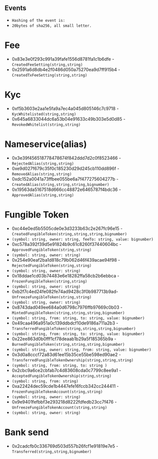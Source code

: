 ## Events
* `Hashing of the event is:`
* `20bytes of sha256, all small letter.`

# Fee
* 0x83e3e0f293c991a39fafe1556d8781fa1c1b6dfe - `CreatedFeeSetting(string,string)`
* 0x2591a6d8db4e2f0486d050a75270ea9d7ff915b4 - `CreatedTxFeeSetting(string,string)`

# Kyc
* 0xf5b3603e2aa1e5fa9a7ec4a045d805146c7c9718 - `KycWhitelisted(string,string)`
* 0x645a6833044dc6a53b04e91633c49b303e5d0d85 - `RevokedWhitelist(string,string)`

# Nameservice(alias)
* 0x3e39f456518778478674f842ddd7d2c0f8523466 - `RejectedAlias(string,string)`
* 0xe9d027f679c35f0c185230d29d245cb110dd896f - `RemovedAlias(string,string)`
* 0xdc152a0041a73ffbee055be6a7f477275604277b - `CreatedAlias(string,string,string,bignumber)`
* 0x19563da5167518d666cc48872e6465787f4bdc36 - `ApprovedAlias(string,string)`

# Fungible Token
* 0xc44e0ed5b5505cde0e3d3233b63c2e267fc96e15 - `CreatedFungibleToken(string,string,string,bignumber)`
* `(symbol: string, owner: string, feeTo: string, value: bignumber)`
* 0xc578a392f39d5e91824b9c61c8260f37440604bc - `ApprovedFungibleToken(string,string)`
* `(symbol: string, owner: string)`
* 0x254e90eaf2ba1d818c79b062d46f439acae94f98 - `RejectedFungibleToken(string,string)`
* `(symbol: string, owner: string)`
* 0x18ddae1cd03b74483e6e18282ffa58cb2b6ebbca - `FrozenFungibleToken(string,string)`
* `(symbol: string, owner: string)`
* 0xb2f7c4ed24fe082fe74ad9428c3f0b987713b9ad- `UnfreezeFungibleToken(string,string)`
* `(symbol: string, owner: string)`
* 0x8743dad049ee684a0d6798c7976ffb97669c0b03 - `MintedFungibleToken(string,string,string,bignumber)`
* `(symbol: string, from: string, to: string, value: bignumber)`
* 0x49caa496a951a0c139ddbdcf10de9186a711a2b3 - `TransferredFungibleToken(string,string,string,bignumber)`
* `(symbol: string, from: string, to: string, value: bignumber)`
* 0x22ee863d0b0fff1cf78deaab1b29a5f185365b9a - `BurnedFungibleToken(string,string,string,bignumber)`
* `(symbol: string, owner: string, from: string, value: bignumber)`
* 0x3d0a8cccf72a83d61ee15b35ce55be598ed90ae2 - `TransferredFungibleTokenOwnership(string,string,string)`
* `(symbol: string, from: string, to: string )`
* 0x2cbc9a6ce2cbfab7c4d83608cda0c7799c8ee9a1 - `AcceptedFungibleTokenOwnership(string,string)`
* `(symbol: string, from: string)`
* 0xa22424dec59cde1b4447efe16fccb342cc244411 - `FrozenFungibleTokenAccount(string,string)`
* `(symbol: string, owner: string)`
* 0x9e9401fefbbf3e293218d8222fdfedb23cc7f476 - `UnfreezeFungibleTokenAccount(string,string)`
* `(symbol: string, owner: string)`

# Bank send
* 0x2cadcfb0c336769d503d557b26fcf1e91819e7e5 - `Transferred(string,string,bignumber)`
